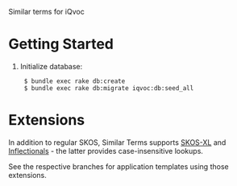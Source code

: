 Similar terms for iQvoc

Getting Started
===============

1. Initialize database:

        $ bundle exec rake db:create
        $ bundle exec rake db:migrate iqvoc:db:seed_all

Extensions
==========

In addition to regular SKOS, Similar Terms supports
[SKOS-XL](https://github.com/innoq/iqvoc_skosxl) and
[Inflectionals](https://github.com/innoq/iqvoc_inflectionals) - the latter
provides case-insensitive lookups.

See the respective branches for application templates using those extensions.
